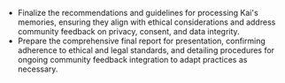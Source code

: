 - Finalize the recommendations and guidelines for processing Kai's memories, ensuring they align with ethical considerations and address community feedback on privacy, consent, and data integrity.
- Prepare the comprehensive final report for presentation, confirming adherence to ethical and legal standards, and detailing procedures for ongoing community feedback integration to adapt practices as necessary.